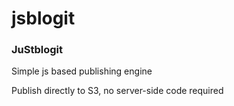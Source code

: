# jsblogit

### JuStblogit

Simple js based publishing engine

Publish directly to S3, no server-side code required
